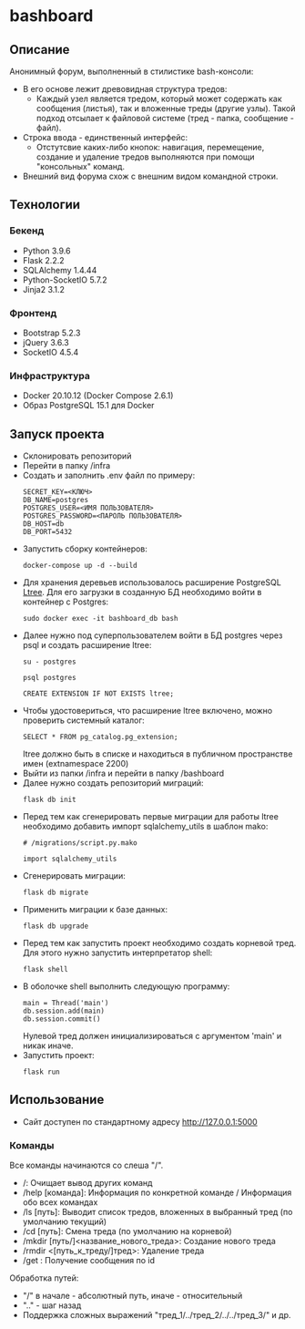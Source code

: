 # bashboard
## Описание
Анонимный форум, выполненный в стилистике bash-консоли:
- В его основе лежит древовидная структура тредов:
    - Каждый узел является тредом, который может содержать как сообщения (листья), так и вложенные треды (другие узлы). Такой подход отсылает к файловой системе (тред - папка, сообщение - файл).
- Строка ввода - единственный интерфейс:
    - Отстутсвие каких-либо кнопок: навигация, перемещение, создание и удаление тредов выполняются при помощи "консольных" команд.
- Внешний вид форума схож с внешним видом командной строки.
## Технологии
### Бекенд
- Python 3.9.6
- Flask 2.2.2
- SQLAlchemy 1.4.44
- Python-SocketIO 5.7.2
- Jinja2 3.1.2
### Фронтенд
- Bootstrap 5.2.3
- jQuery 3.6.3
- SocketIO 4.5.4
### Инфраструктура
- Docker 20.10.12 (Docker Compose 2.6.1)
- Образ PostgreSQL 15.1 для Docker
## Запуск проекта
- Склонировать репозиторий
- Перейти в папку /infra
- Создать и заполнить .env файл по примеру:
    ```
    SECRET_KEY=<КЛЮЧ>
    DB_NAME=postgres
    POSTGRES_USER=<ИМЯ ПОЛЬЗОВАТЕЛЯ>
    POSTGRES_PASSWORD=<ПАРОЛЬ ПОЛЬЗОВАТЕЛЯ>
    DB_HOST=db
    DB_PORT=5432
    ```
- Запустить сборку контейнеров:
    ```
    docker-compose up -d --build
    ```
- Для хранения деревьев использовалось расширение PostgreSQL [Ltree](https://www.postgresql.org/docs/current/ltree.html). Для его загрузки в созданную БД необходимо войти в контейнер с Postgres:
    ```
    sudo docker exec -it bashboard_db bash
    ```
- Далее нужно под суперпользователем войти в БД postgres через psql и создать расширение ltree:
    ```
    su - postgres
    ```
    ```
    psql postgres
    ```
    ```
    CREATE EXTENSION IF NOT EXISTS ltree;
    ```
- Чтобы удостовериться, что расширение ltree включено, можно проверить системный каталог:
    ```
    SELECT * FROM pg_catalog.pg_extension;
    ```
    ltree должно быть в списке и находиться в публичном пространстве имен (extnamespace 2200)
- Выйти из папки /infra и перейти в папку /bashboard
- Далее нужно создать репозиторий миграций:
    ```
    flask db init
    ```
- Перед тем как сгенерировать первые миграции для работы ltree необходимо добавить импорт sqlalchemy_utils в шаблон mako:
    ```
    # /migrations/script.py.mako

    import sqlalchemy_utils
    ```
- Сгенерировать миграции:
    ```
    flask db migrate
    ```
- Применить миграции к базе данных:
    ```
    flask db upgrade
    ```
- Перед тем как запустить проект необходимо создать корневой тред. Для этого нужно запустить интерпретатор shell:
    ```
    flask shell
    ```
- В оболочке shell выполнить следующую программу:
    ```
    main = Thread('main')
    db.session.add(main)
    db.session.commit()
    ```
    Нулевой тред должен инициализироваться с аргументом 'main' и никак иначе.
- Запустить проект:
    ```
    flask run
    ```
## Использование
- Сайт доступен по стандартному адресу http://127.0.0.1:5000
### Команды
Все команды начинаются со слеша "/".
- /: Очищает вывод других команд
- /help [команда]: Информация по конкретной команде / Информация обо всех командах
- /ls [путь]: Выводит список тредов, вложенных в выбранный тред (по умолчанию текущий)
- /cd [путь]: Смена треда (по умолчанию на корневой)
- /mkdir [путь/]<название_нового_треда>: Создание нового треда
- /rmdir <[путь_к_треду/]тред>: Удаление треда
- /get <id>: Получение сообщения по id

Обработка путей:
- "/" в начале - абсолютный путь, иначе - относительный
- ".." - шаг назад
- Поддержка сложных выражений "тред_1/../тред_2/../../тред_3/" и др.